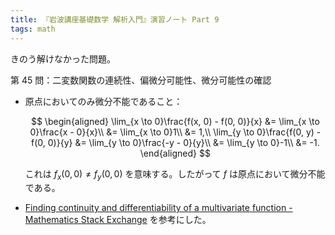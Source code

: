 ```yaml
---
title: 『岩波講座基礎数学 解析入門』演習ノート Part 9
tags: math
---
```


きのう解けなかった問題。

第 45 問：二変数関数の連続性、偏微分可能性、微分可能性の確認
* 原点においてのみ微分不能であること：

  $$
  \begin{aligned}
  \lim_{x \to 0}\frac{f(x, 0) - f(0, 0)}{x}
  &= \lim_{x \to 0}\frac{x - 0}{x}\\
  &= \lim_{x \to 0}1\\
  &= 1,\\
  \lim_{y \to 0}\frac{f(0, y) - f(0, 0)}{y}
  &= \lim_{y \to 0}\frac{-y - 0}{y}\\
  &= \lim_{y \to 0}-1\\
  &= -1.
  \end{aligned}
  $$

  これは $f_x(0, 0) \ne f_y(0, 0)$ を意味する。したがって $f$ は原点において微分不能である。
* [Finding continuity and differentiability of a multivariate function - Mathematics Stack Exchange](https://math.stackexchange.com/questions/940011/finding-continuity-and-differentiability-of-a-multivariate-function) を参考にした。
